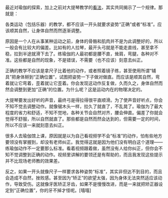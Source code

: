 最近对瑜伽的探索，加上之前对大提琴教学的[看法](http://www.yinwang.org/blog-cn/2021/04/16/cello-technique?continueFlag=8ffda83096721cbd33647ef8ec5a7570)，其实共同揭示了一个规律。那就是：

各类运动（包括乐器）的教学，都不应该一开头就要求姿势“正确”或者“标准”。应该顺其自然，让身体自然而然逐渐调整。

原因是一个人在从事某种运动之前，身体的骨骼和肌肉并不是为此调整好的，所以一般会有比较大的偏差。比如有的人拉琴，最开头弓就是不能走直线，甚至拿不稳，拉到半途就滑下去了。练瑜伽的人最初都是腰不直，耸肩，弯腿，各种对不准。这些都是自然的现象，不是错误，不需要（也不应该）刻意去纠正。

正确的教学不应该是拿尺子比着他的动作，或者照着镜子练，甚至使用所谓“辅具”把身体掰到“正确位置”，试图把姿势一下子做对做直。而应该是顺其自然，弯着就让它弯着，歪着就让它歪着。你会发现这动作反复做，久而久之，身体自然而然会调整到更加“正确”的位置。为什么呢？这是运动内在的物理决定的。

大提琴要发出好听的声音，最终弓是得拉得很平直顺滑。为了使声音好听点，你会不知不觉去调整动作。就像锯木头一样，拉久了就直了，不乱晃了。瑜伽为了最大程度的省力和舒适，不知不觉地，各种关节会自然对齐，腰会伸直。偏差了你就会觉得不舒服，所以自然就直了。那些都是自然而然会达到的，但需要一定的时间，所以不应该一来就刻意去纠正。

很多人去瑜伽馆上课，原因就是以为自己看视频学不会“标准”的动作，怕有些地方要领没有掌握到，却没有老师纠正。我觉得这就是因为他们没有明白这个道理——练瑜伽动作不一定要那么标准。看着视频跟着做，虽然没有人给你纠正，但你会不知不觉调整到正确的动作。视频里讲解的要领还是有帮助的，而且我发现这些提示并不比现场老师教的效果差。

反之，如果一开头就像尺子一样要求各种姿势“标准”，其实非但达不到目的，而且会造成不自然，挫败感。甚至因为“矫正”的欲望太强，因为身体无法突然适应该动作，导致受伤。这就像牙医矫正牙齿，如果不是慢慢改进，而是一来就把矫正器设定到“正确位置”，你的牙不掉才怪呢。[嘻嘻]
